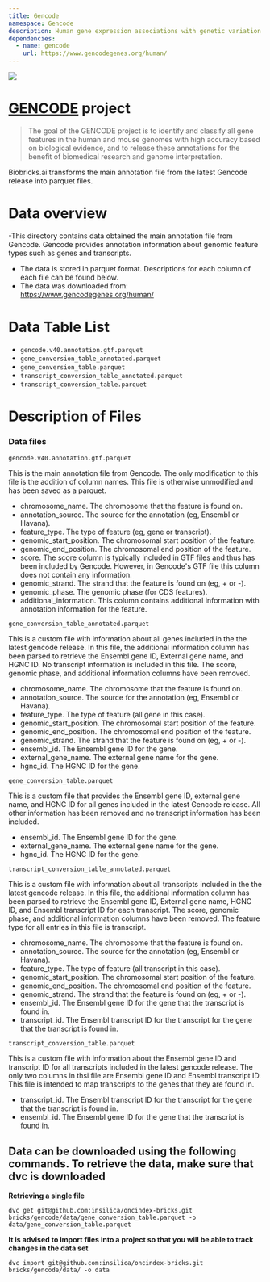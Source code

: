 ```yaml
---
title: Gencode
namespace: Gencode
description: Human gene expression associations with genetic variation. 
dependencies: 
  - name: gencode
    url: https://www.gencodegenes.org/human/
---
```


<a href="https://github.com/biobricks-ai/gencode/actions"><img src="https://github.com/biobricks-ai/gencode/actions/workflows/bricktools-check.yaml/badge.svg?branch=main"/></a>

# [GENCODE](https://www.gencodegenes.org/) project
>The goal of the GENCODE project is to identify and classify all gene features in the human and mouse genomes with high accuracy based on biological evidence, and to release these annotations for the benefit of biomedical research and genome interpretation.

Biobricks.ai transforms the main annotation file from the latest Gencode release into parquet files. 

# Data overview 

-This directory contains data obtained the main annotation file from Gencode. Gencode provides annotation information about genomic feature types such as genes and transcripts.
- The data is stored in parquet format. Descriptions for each column of each file can be found below.
- The data was downloaded from: https://www.gencodegenes.org/human/

# Data Table List 

- `gencode.v40.annotation.gtf.parquet`
- `gene_conversion_table_annotated.parquet`
- `gene_conversion_table.parquet`
- `transcript_conversion_table_annotated.parquet`
- `transcript_conversion_table.parquet`

# Description of Files 

### Data files

`gencode.v40.annotation.gtf.parquet`

This is the main annotation file from Gencode. The only modification to this file is the addition of column names. This file is otherwise unmodified and has been saved as a parquet.
- chromosome_name. The chromosome that the feature is found on.
- annotation_source. The source for the annotation (eg, Ensembl or Havana).
- feature_type. The type of feature (eg, gene or transcript).
- genomic_start_position. The chromosomal start position of the feature.
- genomic_end_position.  The chromosomal end position of the feature.
- score. The score column is typically included in GTF files and thus has been included by Gencode. However, in Gencode's GTF file this column does not contain any information.
- genomic_strand. The strand that the feature is found on (eg, + or -).
- genomic_phase. The genomic phase (for CDS features).
- additional_information. This column contains additional information with annotation information for the feature.

`gene_conversion_table_annotated.parquet`

This is a custom file with information about all genes included in the the latest gencode release. In this file, the additional information column has been parsed to retrieve the Ensembl gene ID, External gene name, and HGNC ID. No transcript information is included in this file. The score, genomic phase, and additional information columns have been removed.
- chromosome_name. The chromosome that the feature is found on.
- annotation_source. The source for the annotation (eg, Ensembl or Havana).
- feature_type. The type of feature (all gene in this case).
- genomic_start_position. The chromosomal start position of the feature.
- genomic_end_position.  The chromosomal end position of the feature.
- genomic_strand. The strand that the feature is found on (eg, + or -).
- ensembl_id. The Ensembl gene ID for the gene.
- external_gene_name. The external gene name for the gene.
- hgnc_id. The HGNC ID for the gene. 

`gene_conversion_table.parquet`

This is a custom file that provides the Ensembl gene ID, external gene name, and HGNC ID for all genes included in the latest Gencode release. All other information has been removed and no transcript information has been included.
- ensembl_id. The Ensembl gene ID for the gene.
- external_gene_name. The external gene name for the gene.
- hgnc_id. The HGNC ID for the gene. 

`transcript_conversion_table_annotated.parquet`

This is a custom file with information about all transcripts included in the the latest gencode release. In this file, the additional information column has been parsed to retrieve the Ensembl gene ID, External gene name, HGNC ID, and Ensembl transcript ID for each transcript. The score, genomic phase, and additional information columns have been removed. The feature type for all entries in this file is transcript.
- chromosome_name. The chromosome that the feature is found on.
- annotation_source. The source for the annotation (eg, Ensembl or Havana).
- feature_type. The type of feature (all transcript in this case).
- genomic_start_position. The chromosomal start position of the feature.
- genomic_end_position.  The chromosomal end position of the feature.
- genomic_strand. The strand that the feature is found on (eg, + or -).
- ensembl_id. The Ensembl gene ID for the gene that the transcript is found in. 
- transcript_id. The Ensembl transcript ID for the transcript for the gene that the transcript is found in.

`transcript_conversion_table.parquet`

This is a custom file with information about the Ensembl gene ID and transcript ID for all transcripts included in the latest gencode release. The only two columns in thsi file are Ensembl gene ID and Ensembl transcript ID. This file is intended to map transcripts to the genes that they are found in. 
- transcript_id. The Ensembl transcript ID for the transcript for the gene that the transcript is found in.
- ensembl_id. The Ensembl gene ID for the gene that the transcript is found in. 

## Data can be downloaded using the following commands. To retrieve the data, make sure that dvc is downloaded

**Retrieving a single file**
```
dvc get git@github.com:insilica/oncindex-bricks.git bricks/gencode/data/gene_conversion_table.parquet -o data/gene_conversion_table.parquet
```
**It is advised to import files into a project so that you will be able to track changes in the data set**
```
dvc import git@github.com:insilica/oncindex-bricks.git bricks/gencode/data/ -o data
```

